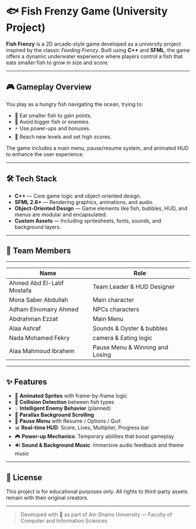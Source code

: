 # 🐟 Fish Frenzy Game (University Project)

**Fish Frenzy** is a 2D arcade-style game developed as a university project inspired by the classic *Feeding Frenzy*. Built using **C++** and **SFML**, the game offers a dynamic underwater experience where players control a fish that eats smaller fish to grow in size and score.

---

## 🎮 Gameplay Overview

You play as a hungry fish navigating the ocean, trying to:

- 🐠 Eat smaller fish to gain points.
- 🚫 Avoid bigger fish or enemies.
- ⚡ Use power-ups and bonuses.
- 🎯 Reach new levels and set high scores.

The game includes a main menu, pause/resume system, and animated HUD to enhance the user experience.

---

## 🛠️ Tech Stack

- **C++** — Core game logic and object-oriented design.
- **SFML 2.6+** — Rendering graphics, animations, and audio.
- **Object-Oriented Design** — Game elements like fish, bubbles, HUD, and menus are modular and encapsulated.
- **Custom Assets** — Including spritesheets, fonts, sounds, and background layers.

---

## 👥 Team Members
----------------------------------------------------------------
| Name                       | Role                            |
|----------------------------|---------------------------------|
| Ahmed Abd El-Latif Mostafa | Team Leader & HUD Designer      |
| Mona Saber Abdullah        | Main character                  |
| Adham Elnomairy Ahmed      | NPCs characters                 |
| Abdrahman Ezzat            | Main Menu                       |
| Alaa Ashraf                | Sounds & Oyster & bubbles       |
| Nada Mohamed Fekry         | camera & Eating logic           |
| Alaa Mahmoud Ibrahem       | Pause Menu & Winning and Losing |
----------------------------------------------------------------

## ✨ Features

- 🎨 **Animated Sprites** with frame-by-frame logic
- 🎯 **Collision Detection** between fish types
- 💡 **Intelligent Enemy Behavior** (planned)
- 🌊 **Parallax Background Scrolling**
- 🛑 **Pause Menu** with Resume / Options / Quit
- 📊 **Real-time HUD**: Score, Lives, Multiplier, Progress bar
- 🎮 **Power-up Mechanics**: Temporary abilities that boost gameplay
- 🔊 **Sound & Background Music**: Immersive audio feedback and theme music

---

## 📄 License

This project is for educational purposes only. All rights to third-party assets remain with their original creators.

---

> Developed with 💙 as part of Ain Shams University — Faculty of Computer and Information Sciences
